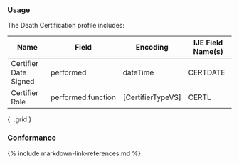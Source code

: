 ### Usage
The Death Certification profile includes:

| **Name** |  **Field**   |  **Encoding**  |  **IJE Field Name(s)**  |
| ---------------| ------------------------ | ------------- | ------------------- |
| Certifier Date Signed | performed | dateTime | CERTDATE |
| Certifier Role | performed.function | [CertifierTypeVS] | CERTL |
{: .grid }


### Conformance

{% include markdown-link-references.md %}

